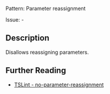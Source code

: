 Pattern: Parameter reassignment

Issue: -

## Description

Disallows reassigning parameters.

## Further Reading

* [TSLint - no-parameter-reassignment](https://palantir.github.io/tslint/rules/no-parameter-reassignment)